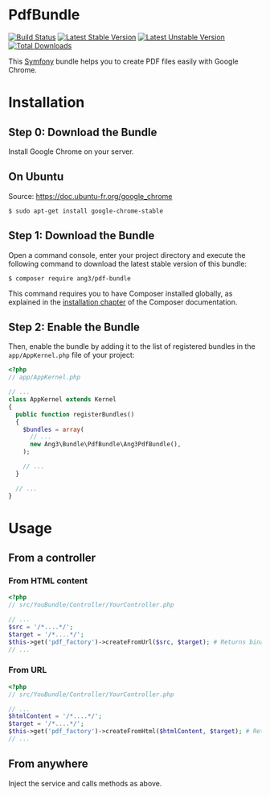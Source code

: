 PdfBundle
==============================

[![Build Status](https://travis-ci.org/Ang3/PdfBundle.svg?branch=master)](https://travis-ci.org/Ang3/PdfBundle) [![Latest Stable Version](https://poser.pugx.org/ang3/pdf-bundle/v/stable)](https://packagist.org/packages/ang3/pdf-bundle) [![Latest Unstable Version](https://poser.pugx.org/ang3/pdf-bundle/v/unstable)](https://packagist.org/packages/ang3/pdf-bundle) [![Total Downloads](https://poser.pugx.org/ang3/pdf-bundle/downloads)](https://packagist.org/packages/ang3/pdf-bundle)

This [Symfony](https://symfony.com) bundle helps you to create PDF files easily with Google Chrome.

Installation
============

Step 0: Download the Bundle
---------------------------

Install Google Chrome on your server.

## On Ubuntu

Source: https://doc.ubuntu-fr.org/google_chrome

```console
$ sudo apt-get install google-chrome-stable
```

Step 1: Download the Bundle
---------------------------

Open a command console, enter your project directory and execute the
following command to download the latest stable version of this bundle:

```console
$ composer require ang3/pdf-bundle
```

This command requires you to have Composer installed globally, as explained
in the [installation chapter](https://getcomposer.org/doc/00-intro.md)
of the Composer documentation.

Step 2: Enable the Bundle
-------------------------

Then, enable the bundle by adding it to the list of registered bundles
in the `app/AppKernel.php` file of your project:

```php
<?php
// app/AppKernel.php

// ...
class AppKernel extends Kernel
{
  public function registerBundles()
  {
    $bundles = array(
      // ...
      new Ang3\Bundle\PdfBundle\Ang3PdfBundle(),
    );

    // ...
  }

  // ...
}
```

Usage
=====

## From a controller

### From HTML content

```php
<?php
// src/YouBundle/Controller/YourController.php

// ...
$src = '/*....*/';
$target = '/*....*/';
$this->get('pdf_factory')->createFromUrl($src, $target); # Returns binaries (target is optional)
// ...

```

### From URL

```php
<?php
// src/YouBundle/Controller/YourController.php

// ...
$htmlContent = '/*....*/';
$target = '/*....*/';
$this->get('pdf_factory')->createFromHtml($htmlContent, $target); # Returns binaries (target is optional)
// ...

```

## From anywhere

Inject the service and calls methods as above.
